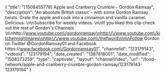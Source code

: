 {
    "title": "[1508455778] Apple and Cranberry Crumble - Gordon Ramsay",
    "description": "An absolute British classic - with some Gordon Ramsay twists. Grate the apple and cook into a cinnamon and vanilla caramel. Delicious. \n\nSubscribe for weekly videos. \n\nIf you liked this clip check out the rest of Gordon's Channels \n\nhttp:\/\/www.youtube.com\/gordonramsay\nhttp:\/\/www.youtube.com\/kitchennightmares\nhttp:\/\/www.youtube.com\/thefword\n\n\nFollow Gordon on Twitter @GordonRamsay01 and Facebook https:\/\/www.facebook.com\/Gordonramsay01",
    "channelid": "123179143",
    "videoid": "123179194",
    "date_created": "1387818001",
    "date_modified": "1508373259",
    "type": "captivate",
    "layout": "channelVideo",
    "url": "\/food-network\/apple-and-cranberry-crumble-gordon-ramsay\/123179143-123179194"
}